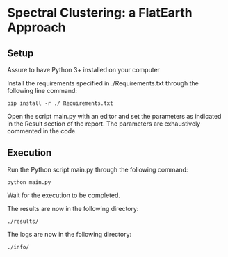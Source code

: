# Spectral Clustering: a FlatEarth Approach

## Setup
Assure to have Python 3+ installed on your computer

Install the requirements specified in ./Requirements.txt through the following line command:
```
pip install -r ./ Requirements.txt
```

Open the script main.py with an editor and set the parameters as indicated in the Result section of the report. The parameters are exhaustively commented in the code.

## Execution

Run the Python script main.py through the following command:
```
python main.py
```

Wait for the execution to be completed.

The results are now in the following directory:
```
./results/
```

The logs are now in the following directory:
```
./info/
```
